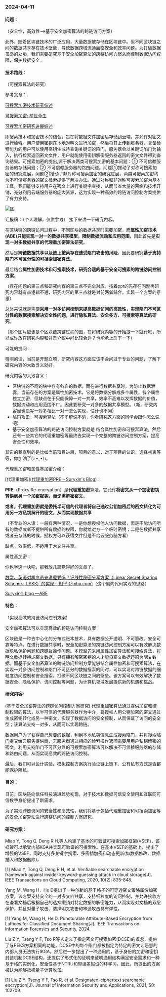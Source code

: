 ### 2024-04-11



#### 问题：

（安全性，高效性—>基于安全加密算法的跨链访问方案）



此外，随着区块链技术的广泛应用，大量数据被存储在区块链中。但不同区块链之间的数据共享存在技术壁垒，导致数据跨域流通面临安全和效率问题。为打破数据孤岛的处境，我们需要研究基于安全加密算法的跨链访问方案从而控制数据访问权限，保护数据安全。



#### 技术路线：

（可搜索算法的研究）

参考文章：

[可搜索加密技术研究综述](https://www.jos.org.cn/html/2015/1/4700.htm#outline_anchor_55)

[可搜索加密: 前世今生](https://cloud.tencent.com/developer/article/2205113)

[可搜索加密研究进展综述](https://www.infocomm-journal.com/cjnis/CN/10.11959/j.issn.2096-109x.2018062)



即搜索技术和加密技术的结合，旨在将数据文件加密后存储到云端，并允许对密文进行检索。用户使用密钥在本地对明文进行加密，然后将其上传到服务器，具备检索能力的用户可以使用密钥生成待查询关键词的陷门，服务器会以关键词陷门为输入，执行检索返回密文文件，用户就能使用密钥解密服务器返回的密文文件得到查询结果。可搜索加密的提出,源于解决两类可搜索加密的基本问题：① 不可信赖服务器的存储问题；② 不可信赖服务器的路由问题。问题①推动了对称可搜索加密的研究进展，问题②推动了非对称可搜索加密的研究进展，两类可搜索加密均为不可信服务器的密文检索提供了解决办法。通过对称和非对称可搜索加密为基本工具，我们能够支持用户在密文上进行关键字查找，从而节省大量的网络和技术开销，充分利用云端服务器的庞大资源，这为实现一种高效的跨链访问控制方案提供了有力支持。

![图](C:\Users\向菲\Desktop\1.jpg)

汇报稿：（个人理解，仅供参考）
接下来讲一下研究内容。

在区块链的跨链访问过程中，不同区块的数据共享时需要加密，而**属性加密技术(ABE)只能实现一对一的数据共享模型，限制数据流动和应用范围**，因此首先是**实现一对多数据共享的代理重加密算法研究**。

然后是**跨链数据共享以及链上搜索存在遭受陷门攻击的风险**，因此要研究**基于支持陷门不可区分性的可搜索加密算法**。

最后结合**属性加密技术和可搜索技术，研究合适的基于安全可搜索的跨链访问控制方案**。

（存在问题的第三点和研究内容的第三点不完全对应，按着ppt的先存在问题再研究内容就有点逻辑不通，研究内容的第三点就是对前两者综合，实现一个方案的意思）

总体来说就是需要**采用一对多访问控制来提高数据访问的高效性，实现陷门不可区分性的数据搜索解决安全性问题，进行隐私算法、安全多方、可搜索等算法的研究**。

（那个图片应该是个区块链跨链过程的图，在将研究内容的开始提一下就行吧，所以或许放在研究内容和背景介绍中间比较合适？也能承上启下一下）



可能的提问：

猜测的话，当前是开题立项，研究内容这方面应该不会问过于专业的问题，了解下研究内容的大致含义就好。

研究内容的大致含义：

- 区块链的不同的块中存有各自的数据，而在进行数据共享时，为防止数据泄露，当前存在的方案是属性加密技术，它是将数据分解成多个属性，各个属性独立加密，但缺点在于只能保障一对一共享，效率不高难以发挥数据的价值，数据流动和应用范围不广。因此要研究一对多的数据共享模型。（嘶，研究内容里也没写一对多相比一对一怎么实现，估计也不问）
- 陷门攻击，可搜索算法（不了解说不清，你看研究这方面的同学会跟你怎么说吧）
- 基于安全加密算法的跨链访问控制方案就是  结合属性加密和可搜索算法，然后还有一些其它的代理重加密等最终去实现一个完整的跨链访问控制方案，提高安全性和效率。

其它的我查到的是比如当前项目进展，项目的意义，对于项目的认识，选择初衷等等，你加油了(ง •_•)ง。



代理重加密和属性基加密介绍：

[代理重加密]([代理重加密PRE – Suryxin's Blog](https://suryxin.cn/代理重加密pre/))：

**PRE**（Proxy Re-encryption）是**代理重加密**算法，它允许**将密文从一个加密密钥转换到另一个加密密钥，而无需解密密文**。

**或者，代理重加密就是委托半可信的代理者将自己通过公钥加密后的密文转化为可用另一方私钥解开的密文，从而实现数据共享**

（不专业的人话：一般有两种情况，一是你想授权他人访问数据，但是不能访问所有的数据或者不提供所有数据的权限，你就给对方一个临时密钥；二是在数据共享或者云存储的时候，授权方可以获得文件但是不给云服务器方看）

缺点：效率低，不适用于大文件共享。



属性基加密：

你也学这一块吧，那我放几篇觉得好的文章了。

[数学、英语对程序员来说重要吗？记线性秘密分享方案（Linear Secret Sharing Scheme，LSSS）的实现 - 知乎 (zhihu.com)](https://zhuanlan.zhihu.com/p/21664741)（这个偏向代码实现的思路）

[Suryxin’s blog  —ABE](https://suryxin.cn/%e5%b1%9e%e6%80%a7%e5%8a%a0%e5%af%86-abe/)



#### 特色：

（实现高效的跨链访问控制方案）

安全加密算法可以实现高效的跨链访问控制方案

区块链是一种去中心化的分布式账本技术，具有数据公开透明、不可篡改、安全可靠等特点。在进行数据共享时，安全加密算法的跨链访问控制方案可以有效解决数据隐私保护问题和跨链互操作问题。本模型先采用属性加密算法和可搜索算法，将明文数据转换成密文数据，只有拥有解密密钥的人才能将密文数据还原为明文数据。而基于安全加密算法的跨链访问控制方案能够结合属性加密和可搜索算法，在实现一对多访问控制和陷门不可区分的数据搜索的同时，可以实现对跨链数据的细粒度访问控制和安全搜索，打破不同区块链之间的壁垒。该方案可以有效解决了数据安全、隐私保护、访问控制等问题，为计算机领域发展提供新的机遇和挑战。



#### 研究内容:

(基于安全加密算法的跨链访问控制方案研究)
代理重加密算法通过提供加密和控制权限的算法，以半可信的代理服务器作为中介，将授权人用公钥加密的密文通过生成密钥转化成另一种密文，实现了数据访问的安全控制，从而保证了访问的安全型；该算法支持一对多，从而可以实现跨链。

数据用户为了获得自己想要的数据，利用本地私钥信息生成搜索陷门，并将搜索陷门提交给云服务提供商，云服务商通过相应的检索操作返回需要用用户私钥解密的密文。利用支持陷门不可区分性的可搜索加密算法可以解决不可信赖服务器的存储和路由问题，从而实现高效的跨链访问控制。

最后，我们可以设计实验，模拟控制方案执行验证链上链下、公有私有方式是否都能保护隐私。


#### 目的：
日前，区块链向信任科技演进趋势初现，对于技术和数据可信安全使用和互联网可信数字身份提出了新需求。

为了实现跨链访问的安全性和高效性，我们将基于包括代理重加密和可搜索加密等的安全加密算法进行跨链访问的控制方案研究。



#### 研究方案：

Miao Y, Tong Q, Deng R H,等人构建了基本的可验证可搜索加密框架(VSEF)，该框架可以承受内部KGA并实现可验证的可搜索性。在基本VSEF的基础上，提出了增强的VSEF，同时支持多关键字搜索、多密钥加密和动态更新(如数据修改、数据插入和数据删除)，

[1] Miao Y, Tong Q, Deng R H, et al. Verifiable searchable encryption framework against insider keyword-guessing attack in cloud storage[J]. IEEE Transactions on Cloud Computing, 2020, 10(2): 835-848.



 Yang M, Wang H，He D提出了一种创新的基于格子的可穿透密文策略属性加密方案。该方案支持安全的一对多文档共享，支持细粒度的访问控制，并允许接收方在查看文档后根据自己的选择撤销对特定数据的解密能力，从而实现对文档的双层保护，并且对量子攻击、选择明文攻击和串通攻击具有弹性。

[1] Yang M, Wang H, He D. Puncturable Attribute-Based Encryption from Lattices for Classified Document Sharing[J]. IEEE Transactions on Information Forensics and Security, 2024.



Liu Z Y, Tseng Y F, Tso R等人定义了指定密文可搜索加密(DCSE)的概念，提供了与PEKS方案相同的功能，DCSE中的每个陷门都被指定为特定的密文让恶意的内部人员无法执行IKGA。然后进一步提出了一种通用的，基于身份的加密和密钥封装机制DCSE结构，还提供了形式化的证明来证明通用结构满足安全需求和一种基于格的实例化，安全性基于NTRU和带误差假设的环学习。因此，所提出的方案被认为能够抵抗量子计算攻击。

[1] Liu Z Y, Tseng Y F, Tso R, et al. Designated-ciphertext searchable encryption[J]. Journal of Information Security and Applications, 2021, 58: 102709.
